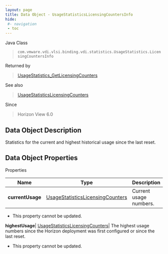 ```yaml
---
layout: page
title: Data Object - UsageStatisticsLicensingCountersInfo
hide:
 #- navigation
 - toc
---
```






Java Class  
> `com.vmware.vdi.vlsi.binding.vdi.statistics.UsageStatistics.LicensingCountersInfo`

Returned by  
> [UsageStatistics_GetLicensingCounters](vdi.statistics.UsageStatistics.md#getLicensingCounters)

See also  
> [UsageStatisticsLicensingCounters](vdi.statistics.UsageStatistics.LicensingCounters.md)

Since  
> Horizon View 6.0


## Data Object Description 

Statistics for the current and highest historical usage since the last reset. 

## Data Object Properties

Properties

Name |  Type |  Description   
---|---|---  
**currentUsage**| [UsageStatisticsLicensingCounters](vdi.statistics.UsageStatistics.LicensingCounters.md)|  Current usage numbers.   


 * This property cannot be updated.

  
**highestUsage**| [UsageStatisticsLicensingCounters](vdi.statistics.UsageStatistics.LicensingCounters.md)|  The highest usage numbers since the Horizon deployment was first configured or since the last reset.   


 * This property cannot be updated.

  
  
  
   
  
  
